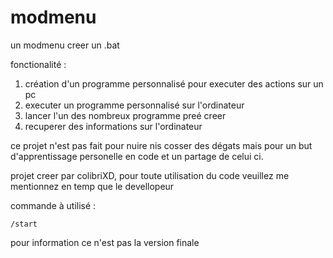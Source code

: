 # modmenu
un modmenu creer un .bat
 
fonctionalité : 

1. création d'un programme personnalisé pour executer des actions sur un pc 
2. executer un programme personnalisé sur l'ordinateur
3. lancer l'un des nombreux programme preé creer 
4. recuperer des informations sur l'ordinateur

ce projet n'est pas fait pour nuire nis cosser des dégats mais pour un but d'apprentissage personelle en code et un partage de celui ci.


projet creer par colibriXD, pour toute utilisation du code veuillez me mentionnez en temp que le devellopeur 

commande à utilisé :

```
/start
```
pour information ce n'est pas la version finale
